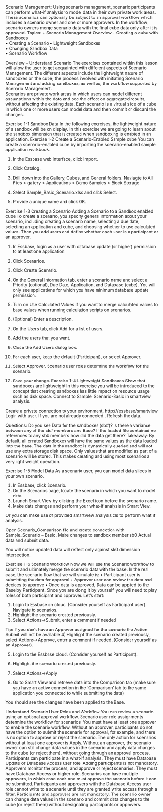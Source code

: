 
Scenario Management: 
Using scenario management, scenario participants can perform what-if analysis to model data in their own private work areas. These scenarios can optionally be subject to an approval workflow which includes a scenario owner and one or more approvers. In the workflow, scenario owners merge scenario data with the final cube data only after it is approved.
Topics: 
•	Scenario Management Overview
•	Creating a cube with Sandboxes	
•	Creating a Scenario	
•	Lightweight Sandboxes		
•	Changing Sandbox Data	
•	Scenario Workflow
 
Overview – Understand Scenario
The exercises contained within this lesson will allow the user to get acquainted with different aspects of Scenario Management.  The different aspects include the lightweight nature of sandboxes on the cube; the process involved with initiating Scenario Management and adding sandboxes; as well as, the workflow supported by Scenario Management.  
Scenarios are private work areas in which users can model different assumptions within the data and see the effect on aggregated results, without affecting the existing data.
Each scenario is a virtual slice of a cube in which one or more users can model data and then commit or discard the changes.

Exercise 1-1	Sandbox Data
In the following exercises, the lightweight nature of a sandbox will be on display.  In this exercise we are going to learn about the sandbox dimension that is created when sandboxing is enabled in an application.
Exercise 1-2	Create a Scenario-Enabled Sample cube
You can create a scenario-enabled cube by importing the scenario-enabled sample application workbook.
1.	In the Essbase web interface, click Import.
 

2.	Click Catalog.
 

3.	Drill down into the Gallery, Cubes, and General folders.
Naviagte to All Files > gallery > Applications > Demo Samples > Block Storage


 
4.	Select Sample_Basic_Scenario.xlsx and click Select.
5.	Provide a unique name and click OK.

 

 
Exercise 1-3	Creating a Scenario
Adding a Scenario to a Sandbox enabled cube
To create a scenario, you specify general information about your scenario, including creating a scenario name, selecting a due date, selecting an application and cube, and choosing whether to use calculated values. Then you add users and define whether each user is a participant or an approver.
1.	In Essbase, login as a user with database update (or higher) permission to at least one application.
2.	Click Scenarios.
3.	Click Create Scenario.

 

4.	On the General Information tab, enter a scenario name and select a Priority (optional), Due Date, Application, and Database (cube). You will only see applications for which you have minimum database update permission.

 
5.	Turn on Use Calculated Values if you want to merge calculated values to base values when running calculation scripts on scenarios.
6.	(Optional) Enter a description.
7.	On the Users tab, click Add   for a list of users.
8.	Add the users that you want.
9.	Close the Add Users dialog box.
10.	For each user, keep the default (Participant), or select Approver.
11.	Select Approver. 
Scenario user roles determine the workflow for the scenario.
 
12.	Save your change.
Exercise 1-4	Lightweight Sandboxes
Show that sandboxes are lightweight
In this exercise you will be introduced to the concept that creating sandboxes has little impact on resource usage such as disk space.
Connect to Sample_Scenario-Basic in smartview analysis.
 
Create a private connection to your environment, http://<MachineIP>/essbase/smartview Login with user.  If you are not already connected..
Refresh the data.

Questions: 
Do you see Data for the sandboxes (sb#)?
Is there a variance between any of the sb# members and Base?
If the loaded file contained no references to any sb# members how did the data get there?
Takeaway:  By default, all created Sandboxes will have the same values as the data loaded into the base.  The data in the sandbox is dynamically queried and will not use any extra storage disk space.  Only values that are modified as part of a scenario will be stored.  This makes creating and using most scenarios a very light weight operation. 

Exercise 1-5	Model Data
As a scenario user, you can model data slices in your own scenario.
1.	In Essbase, click Scenario.
2.	On the Scenarios page, locate the scenario in which you want to model data.
3.	Launch Smart View by clicking the Excel   icon before the scenario name.
4.	Make data changes and perform your what-if analysis in Smart View.

 

Or you can make use of provided smartview analysis xls to perform what if analysis.

 
Open Scenario_Comparison file and create connection with Sample_Scenario – Basic.
Make changes to sandbox member sb0 Actual data and submit data.

 

You will notice updated data will reflect only against sb0 dimension intersection.

Exercise 1-6	Scenario Workflow
Now we will use the Scenario workflow to submit and ultimately merge the scenario data with the base. In the real case, the scenario flow that we will simulate is:
•	Participant user is submitting the data for approval
•	Approver user can review the data and decides to approve
•	Once data is approved, Data can be applied to the Base by Participant.
Since you are doing it by yourself, you will need to play roles of both participant and approver. 
Let’s start:
1) 	Login to Essbase on cloud. (Consider yourself as Participant user). Navigate to scenarios.
2) 	Highlight the scenario created previously.
3) 	Select Actions->Submit, enter a comment if needed
 
Tip:  If you don’t have an Approver assigned for the scenario the Action Submit will not be available
4) 	Highlight the scenario created previously, select Actions->Approve, enter a comment if needed. (Consider yourself as an Approver).
 

5) 	Login to the Essbase cloud. (Consider yourself as Participant).
6) 	Highlight the scenario created previously.
7) 	Select Actions->Apply
 

8) 	Go to Smart View and retrieve data into the Comparison tab (make sure you have an active connection in the ‘Comparison’ tab to the same application you connected to while submitting the data)
 
You should see the changes have been applied to the Base.

Understand Scenario User Roles and Workflow
You can review a scenario using an optional approval workflow.
Scenario user role assignments determine the workflow for scenarios. You must have at least one approver to enable the scenario workflow. Without an approver, participants do not have the option to submit the scenario for approval, for example, and there is no option to approve or reject the scenario.
The only action for scenarios without at least one approver is Apply. Without an approver, the scenario owner can still change data values in the scenario and apply data changes to the cube (or reject them), without going through an approval process.
Participants can participate in a what-if analysis. They must have Database Update or Database Access user role. Adding participants is not mandatory.
Approvers monitor the process, and approve or reject scenarios. They must have Database Access or higher role. Scenarios can have multiple approvers, in which case each one must approve the scenario before it can be submitted.
Participants and approvers with the Database Access user role cannot write to a scenario until they are granted write access through a filter.
Participants and approvers are not mandatory. The scenario owner can change data values in the scenario and commit data changes to the cube (or reject them) without designating participants or approvers.

 

